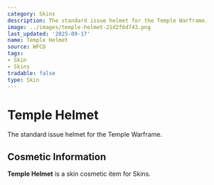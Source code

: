 ```yaml
---
category: Skins
description: The standard issue helmet for the Temple Warframe.
image: ../images/temple-helmet-21d2f6d743.png
last_updated: '2025-09-17'
name: Temple Helmet
source: WFCD
tags:
- Skin
- Skins
tradable: false
type: Skin
---
```


# Temple Helmet

The standard issue helmet for the Temple Warframe.

## Cosmetic Information

**Temple Helmet** is a skin cosmetic item for Skins.

